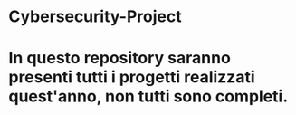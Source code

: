 # Cybersecurity-Project
# In questo repository saranno presenti tutti i progetti realizzati quest'anno, non tutti sono completi.
